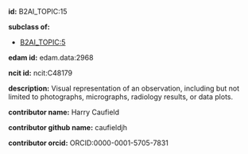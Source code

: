 **id:** B2AI_TOPIC:15

**subclass of:**

- [B2AI_TOPIC:5](../DataTopic.markdown)

**edam id:** edam.data:2968

**ncit id:** ncit:C48179

**description:** Visual representation of an observation, including but not limited to photographs, micrographs, radiology results, or data plots.

**contributor name:** Harry Caufield

**contributor github name:** caufieldjh

**contributor orcid:** ORCID:0000-0001-5705-7831
